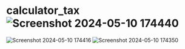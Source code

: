 # calculator_tax![Screenshot 2024-05-10 174440](https://github.com/Manvichauhan/calculator_tax/assets/67268747/bb08c16e-0ce8-4530-bae5-27bdf354dcc7)
![Screenshot 2024-05-10 174416](https://github.com/Manvichauhan/calculator_tax/assets/67268747/8e58688e-120b-436c-9a48-e1b0058af919)
![Screenshot 2024-05-10 174350](https://github.com/Manvichauhan/calculator_tax/assets/67268747/6b38c592-e5ac-4c4e-a183-d45e6e9162b6)
